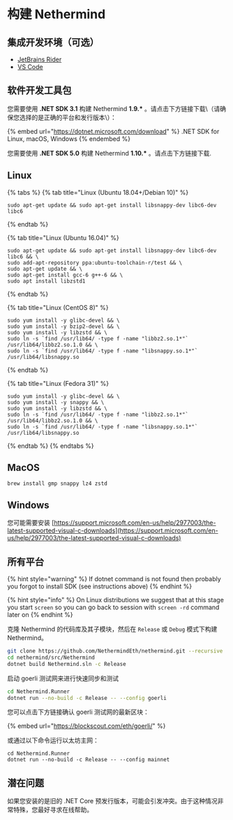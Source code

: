 # 构建 Nethermind

## 集成开发环境（可选）

* [JetBrains Rider](https://www.jetbrains.com/rider/)
* [VS Code](https://code.visualstudio.com/docs/other/dotnet)

## 软件开发工具包

您需要使用 **.NET SDK 3.1** 构建 Nethermind **1.9.\*** 。请点击下方链接下载\（请确保您选择的是正确的平台和发行版本\）：

{% embed url="https://dotnet.microsoft.com/download" %}
.NET SDK for Linux, macOS, Windows
{% endembed %}

您需要使用 **.NET SDK 5.0** 构建 Nethermind **1.10.\*** 。请点击下方链接下载.

## Linux

{% tabs %}
{% tab title="Linux (Ubuntu 18.04+/Debian 10)" %}
```
sudo apt-get update && sudo apt-get install libsnappy-dev libc6-dev libc6
```
{% endtab %}

{% tab title="Linux (Ubuntu 16.04)" %}
```
sudo apt-get update && sudo apt-get install libsnappy-dev libc6-dev libc6 && \
sudo add-apt-repository ppa:ubuntu-toolchain-r/test && \
sudo apt-get update && \
sudo apt-get install gcc-6 g++-6 && \
sudo apt install libzstd1
```
{% endtab %}

{% tab title="Linux (CentOS 8)" %}
```
sudo yum install -y glibc-devel && \
sudo yum install -y bzip2-devel && \
sudo yum install -y libzstd && \
sudo ln -s `find /usr/lib64/ -type f -name "libbz2.so.1*"` /usr/lib64/libbz2.so.1.0 && \
sudo ln -s `find /usr/lib64/ -type f -name "libsnappy.so.1*"` /usr/lib64/libsnappy.so
```
{% endtab %}

{% tab title="Linux (Fedora 31)" %}
```
sudo yum install -y glibc-devel && \
sudo yum install -y snappy && \
sudo yum install -y libzstd && \
sudo ln -s `find /usr/lib64/ -type f -name "libbz2.so.1*"` /usr/lib64/libbz2.so.1.0 && \
sudo ln -s `find /usr/lib64/ -type f -name "libsnappy.so.1*"` /usr/lib64/libsnappy.so
```
{% endtab %}
{% endtabs %}

## MacOS

```
brew install gmp snappy lz4 zstd
```

## Windows

您可能需要安装 [https://support.microsoft.com/en-us/help/2977003/the-latest-supported-visual-c-downloads](https://support.microsoft.com/en-us/help/2977003/the-latest-supported-visual-c-downloads)

## 所有平台

{% hint style="warning" %}
If dotnet command is not found then probably you forgot to install SDK (see instructions above)
{% endhint %}

{% hint style="info" %}
On Linux distributions we suggest that at this stage you start `screen` so you can go back to session with `screen -rd` command later on
{% endhint %}

克隆 Nethermind 的代码库及其子模块，然后在 `Release` 或 `Debug` 模式下构建 Nethermind。

```bash
git clone https://github.com/NethermindEth/nethermind.git --recursive
cd nethermind/src/Nethermind
dotnet build Nethermind.sln -c Release
```

启动 goerli 测试网来进行快速同步和测试

```bash
cd Nethermind.Runner
dotnet run --no-build -c Release -- --config goerli
```

您可以点击下方链接确认 goerli 测试网的最新区块：

{% embed url="https://blockscout.com/eth/goerli/" %}

或通过以下命令运行以太坊主网：

```
cd Nethermind.Runner
dotnet run --no-build -c Release -- --config mainnet
```

## 潜在问题

如果您安装的是旧的 .NET Core 预发行版本，可能会引发冲突。由于这种情况非常特殊，您最好寻求在线帮助。
